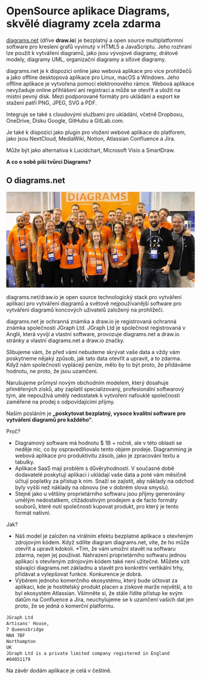 # OpenSource aplikace Diagrams, skvělé diagramy zcela zdarma

[diagrams.net](https://app.diagrams.net/) (dříve **draw.io**) je bezplatný a open source multiplatformní software pro kreslení grafů vyvinutý v HTML5 a JavaScriptu.  Jeho rozhraní lze použít k vytváření diagramů, jako jsou vývojové diagramy, drátové modely, diagramy UML, organizační diagramy a síťové diagramy. 

diagrams.net je k dispozici online jako webová aplikace pro více prohlížečů a jako offline desktopová aplikace pro Linux, macOS a Windows. Jeho offline aplikace je vytvořena pomocí elektronového rámce. Webová aplikace nevyžaduje online přihlášení ani registraci a může se otevřít a uložit na místní pevný disk.  Mezi podporované formáty pro ukládání a export ke stažení patří PNG, JPEG, SVG a PDF. 

Integruje se také s cloudovými službami pro ukládání, včetně Dropboxu, OneDrive, Disku Google, GitHubu a GitLab.com. 

Je také k dispozici jako plugin pro vložení webové aplikace do platforem, jako jsou NextCloud, MediaWiki, Notion, Atlassian Confluence a Jira.

Může být jako alternativa k Lucidchart, Microsoft Visio a SmartDraw.

 

**A co o sobě píší tvůrci Diagrams?**

## O diagrams.net

![](./img/team-2018.jpg)

diagrams.net/draw.io je open source technologický stack pro vytváření aplikací pro vytváření diagramů a světově nejpoužívanější software pro vytváření diagramů koncových uživatelů založený na prohlížeči.

diagrams.net je ochranná známka a draw.io je registrovaná ochranná známka společnosti JGraph Ltd. JGraph Ltd je společnost registrovaná v Anglii, která vyvíjí a vlastní software, provozuje diagrams.net a draw.io stránky a vlastní diagrams.net a draw.io značky.

Slibujeme vám, že před vámi nebudeme skrývat vaše data a vždy vám poskytneme nějaký způsob, jak tato data otevřít a upravit, a to zdarma. Když nám společnosti vyplácejí peníze, mělo by to být proto, že přidáváme hodnotu, ne proto, že jsou uzamčeni.

Narušujeme průmysl novým obchodním modelem, který dosahuje přiměřených zisků, aby zaplatil specializovaný, profesionální softwarový tým, ale nepoužívá umělý nedostatek k vytvoření nafouklé společnosti zaměřené na prodej s odpovídajícími příjmy.

Naším posláním je **„poskytovat bezplatný, vysoce kvalitní software pro vytváření diagramů pro každého“**.

Proč?

* Diagramový software má hodnotu $ 1B + ročně, ale v této oblasti se neděje nic, co by ospravedlňovalo tento objem prodeje. Diagramming je webová aplikace pro produktivitu zásob, jako je zpracování textu a tabulky.
* Aplikace SaaS mají problém s důvěryhodností. V současné době dodavatelé poskytují aplikaci i ukládají vaše data a poté vám měsíčně účtují poplatky za přístup k nim. Snaží se zajistit, aby náklady na odchod byly vyšší než náklady na obnovu (ne v dobrém slova smyslu).
* Stejně jako u většiny proprietárního softwaru jsou příjmy generovány umělým nedostatkem, ctižádostivým prodejem a de facto formáty souborů, které nutí společnosti kupovat produkt, pro který je tento formát nativní.

Jak?

* Náš model je založen na virálním efektu bezplatné aplikace s otevřeným zdrojovým kódem. Když sdílíte diagram diagrams.net, víte, že ho může otevřít a upravit kdokoli.
*Tím, že vám umožní stavět na softwaru zdarma, nejen jej používat. Nahrazení proprietárního softwaru jednou aplikací s otevřeným zdrojovým kódem také není užitečné. Můžete vzít stávající diagrams.net základnu a stavět pro konkrétní vertikální trhy, přidávat a vylepšovat funkce. Konkurence je dobrá.
* Výběrem jednoho komerčního ekosystému, který bude účtovat za aplikaci, kde je hostitelský produkt placen a ziskové marže největší, a to byl ekosystém Atlassian. Všimněte si, že stále řídíte přístup ke svým datům na Confluence a Jira, neuchylujeme se k uzamčení vašich dat jen proto, že se jedná o komerční platformu.
```
JGraph Ltd
Artisans' House,
7 Queensbridge
NN4 7BF
Northampton
UK
JGraph Ltd is a private limited company registered in England #04051179
```


Na závěr dodám aplikace je celá v češtině.
